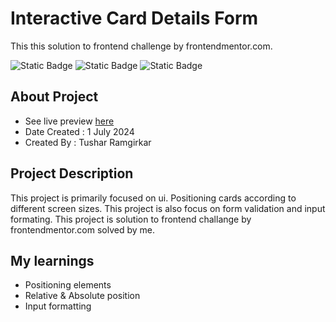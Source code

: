 # Interactive Card Details Form
This this solution to frontend challenge by frontendmentor.com.

![Static Badge](https://img.shields.io/badge/html-blue?style=plastic&logo=html5&logoColor=white)
![Static Badge](https://img.shields.io/badge/css-red?style=plastic&logo=css3&logoColor=white)
![Static Badge](https://img.shields.io/badge/javascript-black?style=plastic&logo=javascript&logoColor=white)


## About Project
- See live preview <a href="">here</a>
- Date Created : 1 July 2024
- Created By : Tushar Ramgirkar

## Project Description
This project is primarily focused on ui. Positioning cards according to different screen sizes. This project is also focus on form validation and input formating. This project is solution to frontend challange by frontendmentor.com solved by me.

## My learnings
- Positioning elements
- Relative & Absolute position
- Input formatting 
